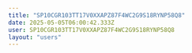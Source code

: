 ```yaml
---
title: "SP10CGR103TT17V0XXAPZ87F4WC2G9S18RYNP58Q8"
date: 2025-05-05T06:00:42.333Z
user: SP10CGR103TT17V0XXAPZ87F4WC2G9S18RYNP58Q8
layout: "users"
---
```

    
